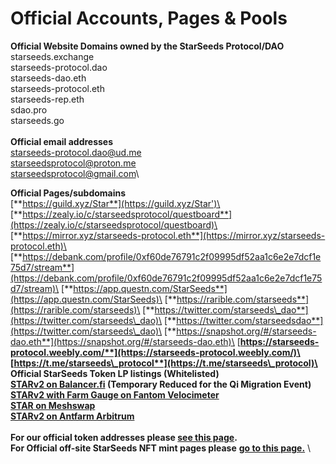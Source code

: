 # Official Accounts, Pages & Pools

**Official Website Domains owned by the StarSeeds Protocol/DAO**\
starseeds.exchange\
starseeds-protocol.dao\
starseeds-dao.eth\
starseeds-protocol.eth\
starseeds-rep.eth\
sdao.pro\
starseeds.go\
\
**Official email addresses**\
starseeds-protocol.dao@ud.me\
starseedsprotocol@proton.me\
starseedsprotocol@gmail.com\


**Official Pages/subdomains**\
[**https://guild.xyz/Star**](https://guild.xyz/Star')\
[**https://zealy.io/c/starseedsprotocol/questboard**](https://zealy.io/c/starseedsprotocol/questboard)\
[**https://mirror.xyz/starseeds-protocol.eth**](https://mirror.xyz/starseeds-protocol.eth)\
[**https://debank.com/profile/0xf60de76791c2f09995df52aa1c6e2e7dcf1e75d7/stream**](https://debank.com/profile/0xf60de76791c2f09995df52aa1c6e2e7dcf1e75d7/stream)\
[**https://app.questn.com/StarSeeds**](https://app.questn.com/StarSeeds)\
[**https://rarible.com/starseeds**](https://rarible.com/starseeds)\
[**https://twitter.com/starseeds\_dao**](https://twitter.com/starseeds\_dao)\
[**https://twitter.com/starseedsdao**](https://twitter.com/starseeds\_dao)\
[**https://snapshot.org/#/starseeds-dao.eth**](https://snapshot.org/#/starseeds-dao.eth)\
[**https://starseeds-protocol.weebly.com/**](https://starseeds-protocol.weebly.com/)\
[**https://t.me/starseeds\_protocol**](https://t.me/starseeds\_protocol)\
\
**Official StarSeeds Token LP listings (Whitelisted)**\
[**STARv2 on Balancer.fi**](https://app.balancer.fi/#/polygon/pool/0x6f662a90bc9c48a2acb0958df49c71f35d7bf248000200000000000000000c30) **(Temporary Reduced for the Qi Migration Event)**\
[**STARv2 with Farm Gauge on Fantom Velocimeter** ](https://www.fvm.exchange/liquidity/0xa9a05430a2f23be091e417961185a6bd07c0c1c6/0xf72b9001e4573578e13cd99bd874cd50ca5793c2)\
[**STAR on Meshswap**](https://meshswap.fi/exchange/pool/detail/0xac0796fffc715271174e7c45c5ab0a11c7ac9bf6)\
[**STARv2 on Antfarm Arbitrum**](https://app.antfarm.finance/pool/0xDD4CFc8565C63E604545923BAF46bc4528F3aD21)\
\
**For our official token addresses please** [**see this page**](contracts.md)**.** \
**For Official off-site StarSeeds NFT mint pages please** [**go to this page.**](important-links.md) \
